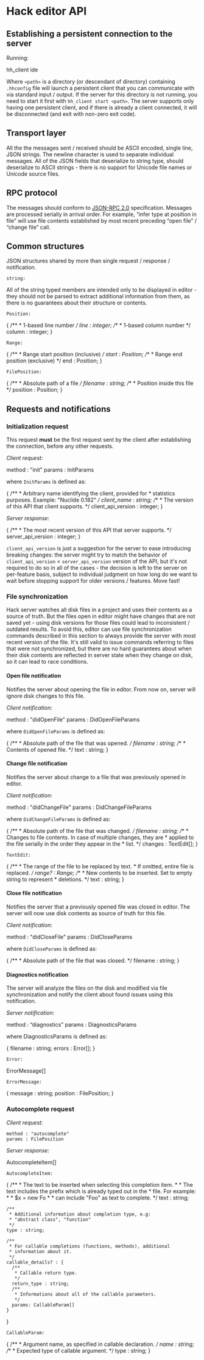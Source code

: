 # Hack editor API

## Establishing a persistent connection to the server

Running:

  hh_client ide <path>

Where `<path>` is a directory (or descendant of directory) containing `.hhconfig` file will launch a persistent client that you can communicate with via standard input / output. If the server for this directory is not running, you need to start it first with `hh_client start <path>`. The server supports only having one persistent client, and if there is already a client connected, it will be disconnected (and exit with non-zero exit code).

## Transport layer

All the the messages sent / received should be ASCII encoded, single line, JSON strings. The newline character is used to separate individual messages. All of the JSON fields that deserialize to string type, should deserialize to ASCII strings - there is no support for Unicode file names or Unicode source files.

## RPC protocol

The messages should conform to [JSON-RPC 2.0](http://www.jsonrpc.org/specification) specification. Messages are processed serially in arrival order. For example, “infer type at position in file” will use file contents established by most recent preceding “open file” / “change file” call.

## Common structures

JSON structures shared by more than single request / response / notification.

`string:`

All of the string typed members are intended only to be displayed in editor - they should not be parsed to extract additional information from them, as there is no guarantees about their structure or contents.

`Position:`

  {
    /**
     * 1-based line number
     */
    line : integer;
    /**
     * 1-based column number
     */
    column : integer;
  }

`Range:`

  {
    /**
     * Range start position (inclusive)
     */
    start : Position;
    /**
     * Range end position (exclusive)
     */
    end : Position;
  }

`FilePosition:`

  {
    /**
     * Absolute path of a file
     */
    filename : string;
    /**
     * Position inside this file
     */
    position : Position;
  }

## Requests and notifications

### Initialization request

This request **must** be the first request sent by the client after establishing the connection, before any other requests.

*Client request:*

  method : "init"
  params : InitParams

where `InitParams` is defined as:

  {
    /**
     * Arbitrary name identifying the client, provided for
     * statistics purposes. Example: "Nuclide 0.182"
     */
    client_name : string;
    /**
     * The version of this API that client supports.
     */
    client_api_version : integer;
  }

*Server response:*

  {
    /**
     * The most recent version of this API that server supports.
     */
    server_api_version : integer;
  }

`client_api_version` is just a suggestion for the server to ease introducing breaking changes: the server might try to match the behavior of `client_api_version` < `server_api_version` version of the API, but it's not required to do so in all of the cases - the decision is left to the server on per-feature basis, subject to individual judgment on how long do we want to wait before stopping support for older versions / features. Move fast!

### File synchronization

Hack server watches all disk files in a project and uses their contents as a source of truth. But the files open in editor might have changes that are not saved yet - using disk versions for those files could lead to inconsistent / outdated results. To avoid this, editor can use file synchronization commands described in this section to always provide the server with most recent version of the file. It's still valid to issue commands referring to files that were not synchronized, but there are no hard guarantees about when their disk contents are reflected in server state when they change on disk, so it can lead to race conditions.

#### Open file notification

Notifies the server about opening the file in editor. From now on, server will ignore disk changes to this file.

*Client notification:*

  method : "didOpenFile"
  params : DidOpenFileParams

where `DidOpenFileParams` is defined as:

  {
    /**
     * Absolute path of the file that was opened.
     */
    filename : string;
    /**
     * Contents of opened file.
     */
    text : string;
  }

#### Change file notification

Notifies the server about change to a file that was previously opened in editor.

*Client notification:*

  method : "didChangeFile"
  params : DidChangeFileParams

where `DidChangeFileParams` is defined as:

  {
    /**
     * Absolute path of the file that was changed.
     */
    filename : string;
    /**
     * Changes to file contents. In case of multiple changes, they are
     * applied to the file serially in the order they appear in the
     * list.
     */
    changes : TextEdit[];
  }

`TextEdit:`

  {
    /**
     * The range of the file to be replaced by text.
     * If omitted, entire file is replaced.
     */
    range? : Range;
    /**
     * New contents to be inserted. Set to empty string to represent
     * deletions.
     */
    text : string;
  }

#### Close file notification

Notifies the server that a previously opened file was closed in editor. The server will now use disk contents as source of truth for this file.

*Client notification:*

  method : "didCloseFile"
  params : DidCloseParams

where `DidCloseParams` is defined as:

  {
    /**
     * Absolute path of the file that was closed.
     */
    filename : string;
  }

#### Diagnostics notification

The server will analyze the files on the disk and modified via file synchronization and notify the client about found issues using this notification.

*Server notification:*

  method : “diagnostics”
  params : DiagnosticsParams

where DiagnosticsParams is defined as:

  {
    filename : string;
    errors : Error[];
  }

`Error:`

  ErrorMessage[]

`ErrorMessage:`

  {
    message : string;
    position : FilePosition;
  }

### Autocomplete request

*Client request:*

    method : "autocomplete"
    params : FilePosition

*Server response:*

  AutocompleteItem[]

`AutocompleteItem:`

  {
    /**
     * The text to be inserted when selecting this completion item.
     *
     * The text includes the prefix which is already typed out in the
     * file. For example:
     *
     * $x = new Fo<autocomplete here>
     *
     * can include "Foo" as text to complete.
     */
    text : string;

    /**
     * Additional information about completion type, e.g:
     * "abstract class", "function"
     */
    type : string;

    /**
     * For callable completions (functions, methods), additional
     * information about it.
     */
    callable_details? : {
      /**
       * Callable return type.
       */
      return_type : string;
      /**
       * Informations about all of the callable parameters.
       */
      params: CallableParam[]
    }  
  }

`CallableParam:`

  {
    /**
     * Argument name, as specified in callable declaration.
     */
    name : string;
    /**
     * Expected type of callable argument.
     */
    type : string;
  }
